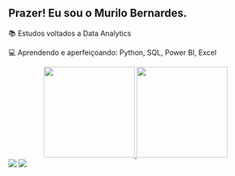 ## Prazer! Eu sou o Murilo Bernardes.

📚 Estudos voltados a Data Analytics

💻 Aprendendo e aperfeiçoando: Python, SQL, Power BI, Excel


<div align="center">
  <a href="https://github.com/BernardesMurilo">
  <img height="180em" src="https://github-readme-stats.vercel.app/api?username=BernardesMurilo&show_icons=true&theme=dracula&include_all_commits=true&count_private=true"/>
  <img height="180em" src="https://github-readme-stats.vercel.app/api/top-langs/?username=BernardesMurilo&layout=compact&langs_count=7&theme=dracula"/>
</div>

<div> 
  <a href="https://www.https://www.linkedin.com/in/murilo-bernardes/" target="_blank"><img src="https://img.shields.io/badge/-LinkedIn-%230077B5?style=for-the-badge&logo=linkedin&logoColor=white" target="_blank"></a> 
  <a href = "murilopbn95@gmail.com"><img src="https://img.shields.io/badge/-Gmail-%23333?style=for-the-badge&logo=gmail&logoColor=white" target="_blank"></a>
 
</div>
